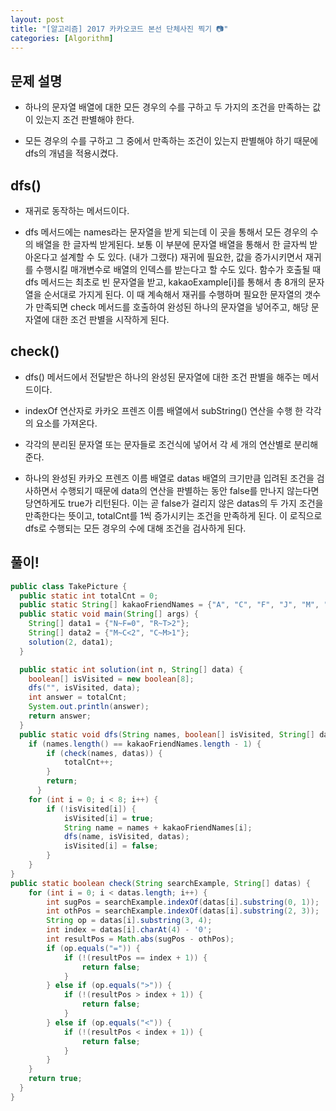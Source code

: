 ```yaml
---
layout: post
title: "[알고리즘] 2017 카카오코드 본선 단체사진 찍기 📷"
categories: [Algorithm]
---
```


## 문제 설명

 * 하나의 문자열 배열에 대한 모든 경우의 수를 구하고 두 가지의 조건을 만족하는 값이 있는지 조건 판별해야 한다.

 * 모든 경우의 수를 구하고 그 중에서 만족하는 조건이 있는지 판별해야 하기 때문에 dfs의 개념을 적용시켰다.

## dfs()

 * 재귀로 동작하는 메서드이다.

 * dfs 메서드에는 names라는 문자열을 받게 되는데 이 곳을 통해서 모든 경우의 수의 배열을 한 글자씩 받게된다. 보통 이 부분에 문자열 배열을 통해서 한 글자씩 받아온다고 설계할 수 도 있다. (내가 그랬다)
 재귀에 필요한, 값을 증가시키면서 재귀를 수행시킬 매개변수로 배열의 인덱스를 받는다고 할 수도 있다. 함수가 호출될 때 dfs 메서드는 최초로 빈 문자열을 받고, kakaoExample[i]를 통해서 총 8개의 문자열을 순서대로 가지게 된다. 이 때 계속해서 재귀를 수행하며 필요한 문자열의 갯수가 만족되면 check 메서드를 호출하여 완성된 하나의 문자열을 넣어주고, 해당 문자열에 대한 조건 판별을 시작하게 된다.

## check()

 * dfs() 메서드에서 전달받은 하나의 완성된 문자열에 대한 조건 판별을 해주는 메서드이다.

 * indexOf 연산자로 카카오 프렌즈 이름 배열에서 subString() 연산을 수행 한 각각의 요소를 가져온다.

 * 각각의 분리된 문자열 또는 문자들로 조건식에 넣어서 각 세 개의 연산별로 분리해준다.

 * 하나의 완성된 카카오 프렌즈 이름 배열로 datas 배열의 크기만큼 입려된 조건을 검사하면서 수행되기 때문에 data의 연산을 판별하는 동안 false를 만나지 않는다면 당연하게도 true가 리턴된다. 이는 곧 false가 걸리지 않은 datas의 두 가지 조건을 만족한다는 뜻이고, totalCnt를 1씩 증가시키는 조건을 만족하게 된다. 이 로직으로 dfs로 수행되는 모든 경우의 수에 대해 조건을 검사하게 된다.

## 풀이!

```java
public class TakePicture {
  public static int totalCnt = 0;
  public static String[] kakaoFriendNames = {"A", "C", "F", "J", "M", "N", "R", "T"}
  public static void main(String[] args) {
    String[] data1 = {"N~F=0", "R~T>2"};
    String[] data2 = {"M~C<2", "C~M>1"};  
    solution(2, data1);
  } 

  public static int solution(int n, String[] data) {
    boolean[] isVisited = new boolean[8];
    dfs("", isVisited, data);
    int answer = totalCnt;
    System.out.println(answer);
    return answer;
  } 
  public static void dfs(String names, boolean[] isVisited, String[] datas) {
    if (names.length() == kakaoFriendNames.length - 1) {
        if (check(names, datas)) {
            totalCnt++;
        }
        return;
      }
    for (int i = 0; i < 8; i++) {
        if (!isVisited[i]) {
            isVisited[i] = true;
            String name = names + kakaoFriendNames[i];
            dfs(name, isVisited, datas);
            isVisited[i] = false;
        }
    }
} 
public static boolean check(String searchExample, String[] datas) {
    for (int i = 0; i < datas.length; i++) {
        int sugPos = searchExample.indexOf(datas[i].substring(0, 1));
        int othPos = searchExample.indexOf(datas[i].substring(2, 3));
        String op = datas[i].substring(3, 4);
        int index = datas[i].charAt(4) - '0';
        int resultPos = Math.abs(sugPos - othPos);
        if (op.equals("=")) {
            if (!(resultPos == index + 1)) {
                return false;
            }
        } else if (op.equals(">")) {
            if (!(resultPos > index + 1)) {
                return false;
            }
        } else if (op.equals("<")) {
            if (!(resultPos < index + 1)) {
                return false;
            }
        }
    }
    return true;
  }
}
```